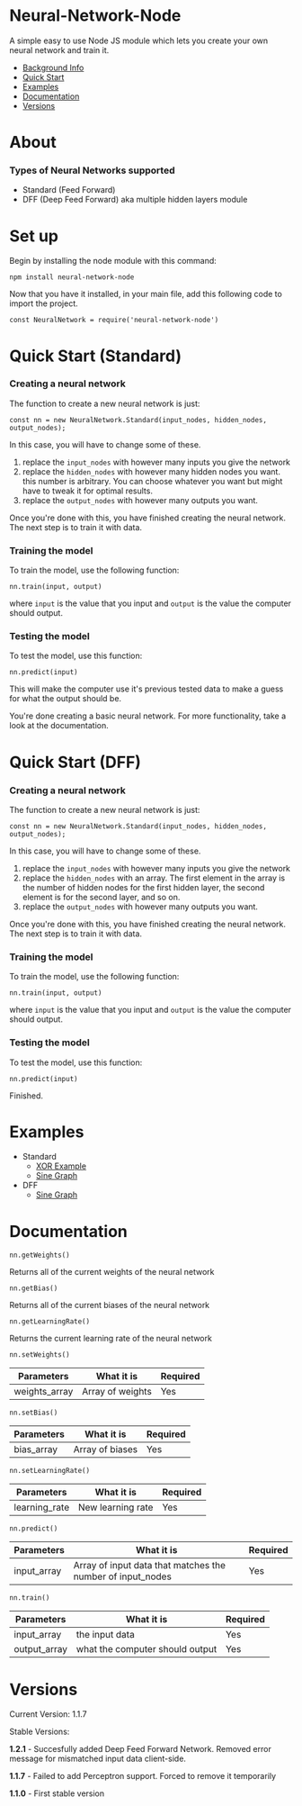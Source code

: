 # Neural-Network-Node
A simple easy to use Node JS module which lets you create your own neural network and train it.


- [Background Info](#about)
- [Quick Start](#quick-start)
- [Examples](#examples)
- [Documentation](#documentation)
- [Versions](#versions)


# About

### Types of Neural Networks supported
- Standard (Feed Forward)
- DFF (Deep Feed Forward) aka multiple hidden layers module


# Set up

Begin by installing the node module with this command:

```npm install neural-network-node```

Now that you have it installed, in your main file, add this following code to import the project.

```
const NeuralNetwork = require('neural-network-node')
```


# Quick Start (Standard)



### Creating a neural network


The function to create a new neural network is just:

```
const nn = new NeuralNetwork.Standard(input_nodes, hidden_nodes, output_nodes);
```

In this case, you will have to change some of these.
1. replace the ```input_nodes``` with however many inputs you give the network
2. replace the ```hidden_nodes``` with however many hidden nodes you want. this number is arbitrary. You can choose whatever you want but might have to tweak it for optimal results.
3. replace the ```output_nodes``` with however many outputs you want.


Once you're done with this, you have finished creating the neural network. The next step is to train it with data.



### Training the model

To train the model, use the following function:

```
nn.train(input, output)
```

where ```input``` is the value that you input and ```output``` is the value the computer should output.



### Testing the model

To test the model, use this function:


```
nn.predict(input)
```

This will make the computer use it's previous tested data to make a guess for what the output should be.

You're done creating a basic neural network. For more functionality, take a look at the documentation.


# Quick Start (DFF)



### Creating a neural network


The function to create a new neural network is just:

```
const nn = new NeuralNetwork.Standard(input_nodes, hidden_nodes, output_nodes);
```

In this case, you will have to change some of these.
1. replace the ```input_nodes``` with however many inputs you give the network
2. replace the ```hidden_nodes``` with an array. The first element in the array is the number of hidden nodes for the first hidden layer, the second element is for the second layer, and so on.
3. replace the ```output_nodes``` with however many outputs you want.


Once you're done with this, you have finished creating the neural network. The next step is to train it with data.


### Training the model

To train the model, use the following function:

```
nn.train(input, output)
```

where ```input``` is the value that you input and ```output``` is the value the computer should output.


### Testing the model

To test the model, use this function:

```
nn.predict(input)
```

Finished.



# Examples

- Standard
  - [XOR Example](https://github.com/SatvikVejendla/Neural-Network-Node/blob/main/examples/Standard/XOR.js)
  - [Sine Graph](https://github.com/SatvikVejendla/Neural-Network-Node/blob/main/examples/Standard/sinwave.js)
- DFF
  - [Sine Graph](https://github.com/SatvikVejendla/Neural-Network-Node/blob/main/examples/DFF/sinwave.js)


# Documentation



```nn.getWeights()```


Returns all of the current weights of the neural network


```nn.getBias()```

Returns all of the current biases of the neural network


```nn.getLearningRate()```

Returns the current learning rate of the neural network


```nn.setWeights()```

Parameters     | What it is    | Required
-----------    | ------------- | --------
weights_array  | Array of weights | Yes


```nn.setBias()```

Parameters     | What it is    | Required
-----------    | --------------- | ---------
bias_array     | Array of biases | Yes

```nn.setLearningRate()```

Parameters     | What it is    | Required
-----------    | -------------- | -------
learning_rate  | New learning rate  | Yes


```nn.predict()```

Parameters    |  What it is     | Required
----------    | --------------- | ---------
input_array   | Array of input data that matches the number of input_nodes | Yes

```nn.train()```


Parameters    |   What it is    | Required
----------    | --------------- | --------
input_array   |  the input data | Yes
output_array  |  what the computer should output | Yes


# Versions

Current Version: 1.1.7

Stable Versions:

**1.2.1** - Succesfully added Deep Feed Forward Network. Removed error message for mismatched input data client-side.

**1.1.7** - Failed to add Perceptron support. Forced to remove it temporarily

**1.1.0** - First stable version
